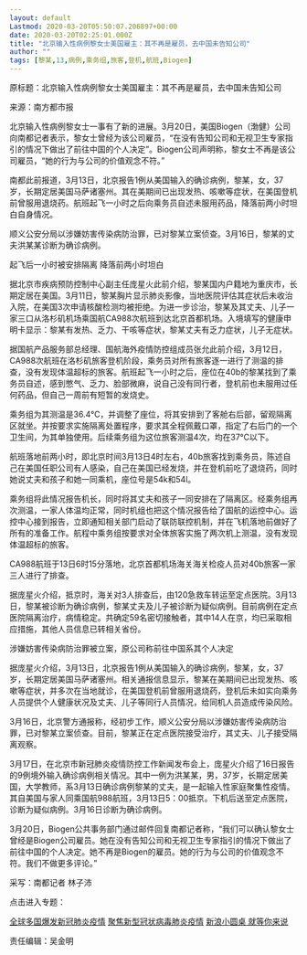 ```yaml
---
layout: default
Lastmod: 2020-03-20T05:50:07.206897+00:00
date: 2020-03-20T02:25:01.000Z
title: "北京输入性病例黎女士美国雇主：其不再是雇员，去中国未告知公司"
author: ""
tags: [黎某,13,病例,乘务组,旅客,登机,航班,Biogen]
---
```


原标题：北京输入性病例黎女士美国雇主：其不再是雇员，去中国未告知公司

来源：南方都市报

北京输入性病例黎女士一事有了新的进展。3月20日，美国Biogen（渤健）公司向南都记者表示，黎女士曾经为该公司雇员，“在没有告知公司和无视卫生专家指引的情况下做出了前往中国的个人决定”。Biogen公司声明称，黎女士不再是该公司雇员，“她的行为与公司的价值观念不符。”

南都此前报道，3月13日，北京报告1例从美国输入的确诊病例，黎某，女，37岁，长期定居美国马萨诸塞州。其在美期间已出现发热、咳嗽等症状，在美国登机前曾服用退烧药。航班起飞一小时之后向乘务员自述未服用药品，降落前两小时坦白自身情况。

顺义公安分局以涉嫌妨害传染病防治罪，已对黎某立案侦查。3月16日，黎某的丈夫洪某某诊断为确诊病例。

起飞后一小时被安排隔离 降落前两小时坦白

据北京市疾病预防控制中心副主任庞星火此前介绍，黎某国内户籍地为重庆市，长期定居在美国。3月11日，黎某胸片显示肺炎影像，当地医院评估其症状后未收治入院，在美国3次申请核酸检测均被拒绝。为进一步诊治，黎某及其丈夫、儿子一家三口从洛杉矶机场乘国航CA988次航班到达北京首都机场。入境填写的健康申明卡显示：黎某有发热、乏力、干咳等症状，黎某丈夫有乏力症状，儿子无症状。

据国航产品服务部总经理、国航海外疫情防控组成员张允此前介绍，3月12日，CA988次航班在洛杉矶旅客登机阶段，乘务员对所有旅客逐一进行了测温的排查，没有发现体温超标的旅客。航班起飞一小时之后，座位在40b的黎某找到了乘务员自述，感到憋气、乏力、脸部微麻，说自己没有同行者，登机前也未服用过任何药品，但自己一周前有短暂的发烧史。

乘务组为其测温是36.4℃，并调整了座位，将其安排到了客舱右后部，留观隔离区就坐。并按要求实施隔离处置程序，要求其全程佩戴口罩，指定了右后门的一个卫生间，为其单独使用。后续乘务组为这位旅客测温4次，均在37℃以下。

航班落地前两小时，即北京时间3月13日4时左右，40b旅客找到乘务员，陈述自己在美国任职公司有人感染，自己在美国已经发烧，并在登机前吃了退烧药，同时她说丈夫和孩子和她一同乘机，座位号是54k和54l。

乘务组将此情况报告机长，同时将其丈夫和孩子一同安排在了隔离区。经乘务组再次测温，一家人体温均正常，同时机组也把这个情况报告给了国航的运控中心。运控中心接到报告，立即通知相关部门启动了联防联控机制，并在飞机落地前做好了所有的准备工作。航程中乘务组按要求对全体旅客实施了两次机上测温，没有发现体温超标的旅客。

CA988航班于13日6时15分落地，北京首都机场海关海关检疫人员对40b旅客一家三人进行了排查。

据庞星火介绍，抵京时，海关对3人排查后，由120急救车转运至定点医院。3月13日，黎某被诊断为确诊病例，黎某丈夫及儿子被诊断为疑似病例。目前病例在定点医院隔离治疗，病情稳定。共确定59名密切接触者，其中14人在京，均已采取相应措施，其他人员信息已转相关省份。

涉嫌妨害传染病防治罪被立案，原公司称前往中国系其个人决定

据庞星火介绍，3月13日，北京报告1例从美国输入的确诊病例，黎某，女，37岁，长期定居美国马萨诸塞州。相关通报信息显示，黎某在美期间已出现发热、咳嗽等症状，并多次在当地就诊，在美国登机前曾服用退烧药，登机后未如实向乘务人员提供个人健康状况及丈夫、儿子等同行人员情况，给同机人员造成传染风险。

3月16日，北京警方通报称，经初步工作，顺义公安分局以涉嫌妨害传染病防治罪，已对黎某立案侦查。目前，黎某正在定点医院接受治疗，其丈夫、儿子接受隔离观察。

3月17日，在北京市新冠肺炎疫情防控工作新闻发布会上，庞星火介绍了16日报告的9例境外输入确诊病例相关情况。其中一例为洪某某，男，37岁，长期定居美国，大学教师，系3月13日确诊病例黎某的丈夫，是一起输入性家庭聚集性疫情。其自美国与家人同乘国航988航班，3月13日5：00抵京。下机后送至定点医院，诊断为疑似病例。3月16日诊断为确诊病例。

3月20日，Biogen公共事务部门通过邮件回复南都记者称，“我们可以确认黎女士曾经是Biogen公司雇员。她在没有告知公司和无视卫生专家指引的情况下做出了前往中国的个人决定。她不再是Biogen的雇员。她的行为与公司的价值观念不符。我们不做更多评论。”

采写：南都记者 林子沛

点击进入专题：

[全球多国爆发新冠肺炎疫情](https://news.sina.cn/zt_d/feiyan0226) [聚焦新型冠状病毒肺炎疫情](https://news.sina.cn/zt_d/feiyan1231) [新浪小圆桌 就等你来说](https://zx.sina.cn/zx_zt/talk)

责任编辑：吴金明


